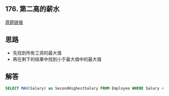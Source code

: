 ## 176. 第二高的薪水

[原题链接](https://leetcode-cn.com/problems/second-highest-salary/submissions/)

## 思路

- 先找到所有工资的最大值
- 再在剩下的结果中找到小于最大值中的最大值

## 解答

```sql
SELECT MAX(Salary) as SecondHighestSalary FROM Employee WHERE Salary < (SELECT MAX(Salary) FROM Employee);
``` 